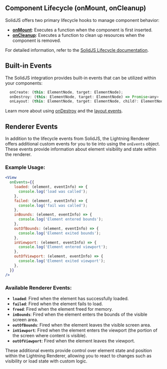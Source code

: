 ## Component Lifecycle (onMount, onCleanup)

SolidJS offers two primary lifecycle hooks to manage component behavior:

- **[onMount](https://www.solidjs.com/docs/latest/api#onmount)**: Executes a function when the component is first inserted.
- **[onCleanup](https://www.solidjs.com/docs/latest/api#oncleanup)**: Executes a function to clean up resources when the component is removed.

For detailed information, refer to the [SolidJS Lifecycle documentation](https://docs.solidjs.com/references/api-reference/lifecycles/onMount).

## Built-in Events

The SolidJS integration provides built-in events that can be utilized within your components:

```jsx
  onCreate: (this: ElementNode, target: ElementNode);
  onDestroy: (this: ElementNode, target: ElementNode) => Promise<any> | void;
  onLayout: (this: ElementNode, target: ElementNode, child?: ElementNode, dimensions?: Dimensions);
```

Learn more about using [onDestroy](/flow/ondestroy) and the [layout events](/flow/layout?id=layout-callbacks).

## Renderer Events

In addition to the lifecycle events from SolidJS, the Lightning Renderer offers additional custom events for you to tie into using the `onEvents` object. These events provide information about element visibility and state within the renderer.

### Example Usage:

```jsx
<View
  onEvents={{
    loaded: (element, eventInfo) => {
      console.log('load was called');
    },
    failed: (element, eventInfo) => {
      console.log('fail was called');
    },
    inBounds: (element, eventInfo) => {
      console.log('Element entered bounds');
    },
    outOfBounds: (element, eventInfo) => {
      console.log('Element exited bounds');
    },
    inViewport: (element, eventInfo) => {
      console.log('Element entered viewport');
    },
    outOfViewport: (element, eventInfo) => {
      console.log('Element exited viewport');
    },
  }}
/>
```

### Available Renderer Events:

- **`loaded`**: Fired when the element has successfully loaded.
- **`failed`**: Fired when the element fails to load.
- **`freed`**: Fired when the element freed for memory.
- **`inBounds`**: Fired when the element enters the bounds of the visible screen area.
- **`outOfBounds`**: Fired when the element leaves the visible screen area.
- **`inViewport`**: Fired when the element enters the viewport (the portion of the screen where content is visible).
- **`outOfViewport`**: Fired when the element leaves the viewport.

These additional events provide control over element state and position within the Lightning Renderer, allowing you to react to changes such as visibility or load state with custom logic.
